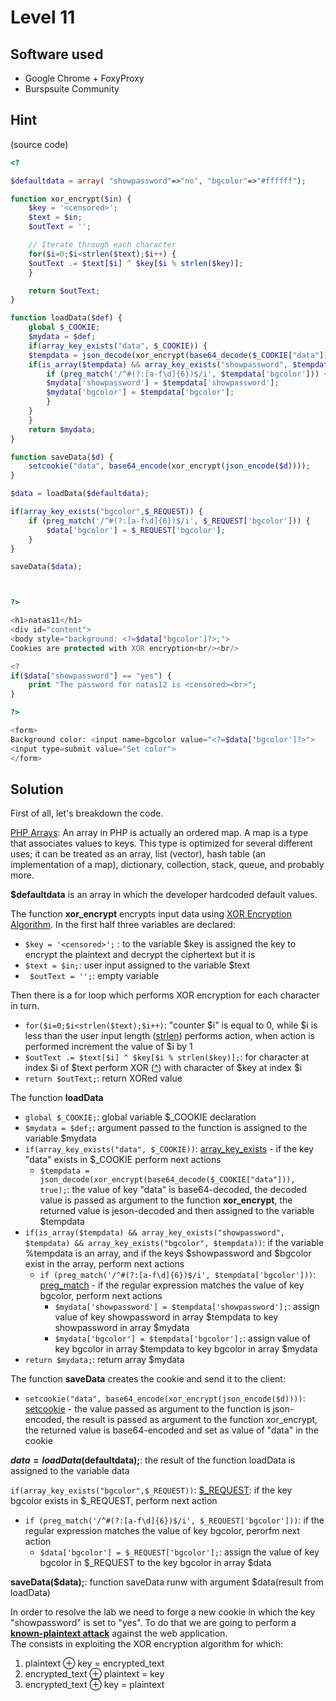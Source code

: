 # Level 11

## Software used
- Google Chrome + FoxyProxy
- Burspsuite Community

## Hint
(source code)

```php
<?

$defaultdata = array( "showpassword"=>"no", "bgcolor"=>"#ffffff");

function xor_encrypt($in) {
    $key = '<censored>';
    $text = $in;
    $outText = '';

    // Iterate through each character
    for($i=0;$i<strlen($text);$i++) {
    $outText .= $text[$i] ^ $key[$i % strlen($key)];
    }

    return $outText;
}

function loadData($def) {
    global $_COOKIE;
    $mydata = $def;
    if(array_key_exists("data", $_COOKIE)) {
    $tempdata = json_decode(xor_encrypt(base64_decode($_COOKIE["data"])), true);
    if(is_array($tempdata) && array_key_exists("showpassword", $tempdata) && array_key_exists("bgcolor", $tempdata)) {
        if (preg_match('/^#(?:[a-f\d]{6})$/i', $tempdata['bgcolor'])) {
        $mydata['showpassword'] = $tempdata['showpassword'];
        $mydata['bgcolor'] = $tempdata['bgcolor'];
        }
    }
    }
    return $mydata;
}

function saveData($d) {
    setcookie("data", base64_encode(xor_encrypt(json_encode($d))));
}

$data = loadData($defaultdata);

if(array_key_exists("bgcolor",$_REQUEST)) {
    if (preg_match('/^#(?:[a-f\d]{6})$/i', $_REQUEST['bgcolor'])) {
        $data['bgcolor'] = $_REQUEST['bgcolor'];
    }
}

saveData($data);



?>

<h1>natas11</h1>
<div id="content">
<body style="background: <?=$data['bgcolor']?>;">
Cookies are protected with XOR encryption<br/><br/>

<?
if($data["showpassword"] == "yes") {
    print "The password for natas12 is <censored><br>";
}

?>

<form>
Background color: <input name=bgcolor value="<?=$data['bgcolor']?>">
<input type=submit value="Set color">
</form>
```

## Solution

First of all, let's breakdown the code.

[PHP Arrays](https://www.php.net/manual/en/language.types.array.php): An array in PHP is actually an ordered map. A map is a type that associates values to keys. This type is optimized for several different uses; it can be treated as an array, list (vector), hash table (an implementation of a map), dictionary, collection, stack, queue, and probably more.  

**$defaultdata** is an array in which the developer hardcoded default values.

The function **xor_encrypt** encrypts input data using [XOR Encryption Algorithm](https://en.wikipedia.org/wiki/XOR_cipher).
In the first half three variables are declared:
- ```$key = '<censored>';``` : to the variable $key is assigned the key to encrypt the plaintext and decrypt the ciphertext but it is <censored>
- ```$text = $in;```: user input assigned to the variable $text
- ``` $outText = '';```: empty variable

Then there is a for loop which performs XOR encryption for each character in turn.
- ```for($i=0;$i<strlen($text);$i++)```: "counter $i" is equal to 0, while $i is less than the user input length ([strlen](https://www.php.net/manual/en/function.strlen.php)) performs action, when action is performed increment the value of $i by 1
- ```$outText .= $text[$i] ^ $key[$i % strlen($key)];```: for character at index $i of $text perform XOR ([^](https://www.geeksforgeeks.org/php-bitwise-operators/)) with character of $key at index $i
- ```return $outText;```: return XORed value


The function **loadData**
- ```global $_COOKIE;```: global variable $\_COOKIE declaration
- ```$mydata = $def;```: argument passed to the function is assigned to the variable $mydata
- ```if(array_key_exists("data", $_COOKIE))```: [array_key_exists](https://www.php.net/manual/en/function.array-key-exists.php) - if the key "data" exists in $\_COOKIE perform next actions
    - ```$tempdata = json_decode(xor_encrypt(base64_decode($_COOKIE["data"])), true);```: the value of key "data" is base64-decoded, the decoded value is passed as argument to the function **xor_encrypt**, the returned value is jeson-decoded and then assigned to the variable $tempdata
- ```if(is_array($tempdata) && array_key_exists("showpassword", $tempdata) && array_key_exists("bgcolor", $tempdata))```: if the variable %tempdata is an array, and if the keys $showpassword and $bgcolor exist in the array, perform next actions
    - ```if (preg_match('/^#(?:[a-f\d]{6})$/i', $tempdata['bgcolor']))```: [preg_match](https://www.php.net/manual/en/function.preg-match.php) - if the regular expression matches the value of key bgcolor, perform next actions
        - ```$mydata['showpassword'] = $tempdata['showpassword'];```: assign value of key showpassword in array $tempdata to key showpassword in array $mydata
        - ```$mydata['bgcolor'] = $tempdata['bgcolor'];```: assign value of key bgcolor in array $tempdata to key bgcolor in array $mydata
- ```return $mydata;```: return array $mydata


The function **saveData** creates the cookie and send it to the client:
- ```setcookie("data", base64_encode(xor_encrypt(json_encode($d))))```: [setcookie](https://www.php.net/manual/en/function.setcookie.php) - the value passed as argument to the function is json-encoded, the result is passed as argument to the function xor_encrypt, the returned value is base64-encoded and set as value of "data" in the cookie


**$data = loadData($defaultdata);**: the result of the function loadData is assigned to the variable data


```if(array_key_exists("bgcolor",$_REQUEST))```: [$\_REQUEST](https://www.php.net/manual/en/reserved.variables.request.php): if the key bgcolor exists in $\_REQUEST, perform next action  
- ```if (preg_match('/^#(?:[a-f\d]{6})$/i', $_REQUEST['bgcolor']))```: if the regular expression matches the value of key bgcolor, perorfm next action  
    - ```$data['bgcolor'] = $_REQUEST['bgcolor'];```: assign the value of key bgcolor in $\_REQUEST to the key bgcolor in array $data

**saveData($data);**: function saveData runw with argument $data(result from loadData)

In order to resolve the lab we need to forge a new cookie in which the key "showpassword" is set to "yes". To do that we are going to perform a **[known-plaintext attack](https://alamot.github.io/xor_kpa/)** against the web application.  
The consists in exploiting the XOR encryption algorithm for which:
1. plaintext ⊕ key = encrypted_text
2. encrypted_text ⊕ plaintext = key
3. encrypted_text ⊕ key = plaintext
